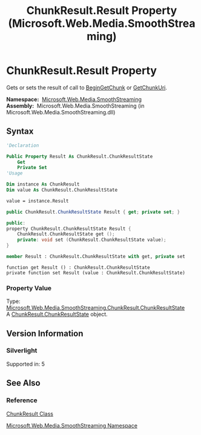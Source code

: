 ﻿---
title: ChunkResult.Result Property (Microsoft.Web.Media.SmoothStreaming)
TOCTitle: Result Property
ms:assetid: P:Microsoft.Web.Media.SmoothStreaming.ChunkResult.Result
ms:mtpsurl: https://msdn.microsoft.com/en-us/library/microsoft.web.media.smoothstreaming.chunkresult.result(v=VS.95)
ms:contentKeyID: 46307756
ms.date: 05/31/2012
mtps_version: v=VS.95
f1_keywords:
- Microsoft.Web.Media.SmoothStreaming.ChunkResult.get_Result
- Microsoft.Web.Media.SmoothStreaming.ChunkResult.Result
- Microsoft.Web.Media.SmoothStreaming.ChunkResult.set_Result
dev_langs:
- csharp
- jscript
- vb
- FSharp
- cpp
api_location:
- Microsoft.Web.Media.SmoothStreaming.dll
api_name:
- Microsoft.Web.Media.SmoothStreaming.ChunkResult.get_Result
- Microsoft.Web.Media.SmoothStreaming.ChunkResult.Result
- Microsoft.Web.Media.SmoothStreaming.ChunkResult.set_Result
api_type:
- Managed
topic_type:
- apiref
- kbSyntax
product_family_name: VS
ROBOTS: INDEX,FOLLOW
---

# ChunkResult.Result Property

Gets or sets the result of call to [BeginGetChunk](trackinfo-begingetchunk-method-microsoft-web-media-smoothstreaming_1.md) or [GetChunkUri](trackinfo-getchunkuri-method-microsoft-web-media-smoothstreaming_1.md).

**Namespace:**  [Microsoft.Web.Media.SmoothStreaming](microsoft-web-media-smoothstreaming-namespace_1.md)  
**Assembly:**  Microsoft.Web.Media.SmoothStreaming (in Microsoft.Web.Media.SmoothStreaming.dll)

## Syntax

```vb
'Declaration

Public Property Result As ChunkResult.ChunkResultState
    Get
    Private Set
'Usage

Dim instance As ChunkResult
Dim value As ChunkResult.ChunkResultState

value = instance.Result
```

```csharp
public ChunkResult.ChunkResultState Result { get; private set; }
```

```cpp
public:
property ChunkResult.ChunkResultState Result {
    ChunkResult.ChunkResultState get ();
    private: void set (ChunkResult.ChunkResultState value);
}
```

``` fsharp
member Result : ChunkResult.ChunkResultState with get, private set
```

```jscript
function get Result () : ChunkResult.ChunkResultState
private function set Result (value : ChunkResult.ChunkResultState)
```

### Property Value

Type: [Microsoft.Web.Media.SmoothStreaming.ChunkResult.ChunkResultState](chunkresult-chunkresultstate-enumeration-microsoft-web-media-smoothstreaming_1.md)  
A [ChunkResult.ChunkResultState](chunkresult-chunkresultstate-enumeration-microsoft-web-media-smoothstreaming_1.md) object.

## Version Information

### Silverlight

Supported in: 5  

## See Also

### Reference

[ChunkResult Class](chunkresult-class-microsoft-web-media-smoothstreaming_1.md)

[Microsoft.Web.Media.SmoothStreaming Namespace](microsoft-web-media-smoothstreaming-namespace_1.md)

